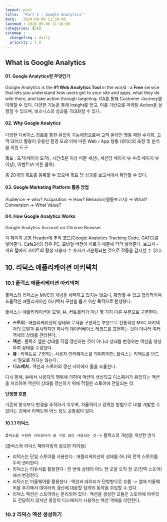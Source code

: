 ```yaml
---
layout: post
title:  "Part 1 : Google Analytics"
date:   2020-09-06 11:38:00 
lastmod : 2020-09-06 11:38:00
categories: [GA]
sitemap :
  changefreq : daily
  priority : 1.0
---
```


## What is Google Analytics
#### 01. Google Analytics란 무엇인가

Google Analytics is the **#1 Web Analytics Tool** in the world : a **Free** service that lets you understand how users get to your site and apps, what they do wile there, and take action through targeting.
GA를 통해 Customer Journey를 이해할 수 있다. 다양한 기능을 통해 Insight를 얻고, 이를 기반으로 마케팅 Action을 실행할 수 있으며, 비즈니스의 성과를 극대화할 수 있다.


#### 02. Why Google Analytics

다양한 디바이스 경로를 통한 유입이 가능해짐으로써 고객 온라인 행동 패턴 수치화, 고객 데이터 활용이 유용한 환경 도래
이에 따른 Web / App 행동 데이터의 측정 및 분석을 위한 도구

목표 : 
도착(페이지 도착), 시간(5분 이상 머문 세션), 세션당 페이지 뷰 수(5 페이지 뷰 이상), 이벤트(A 버튼 클릭)

총 20개의 목표를 등록할 수 있으며 목표 당 성과를 보고서에서 확인할 수 있다.


#### 03. Google Marketing Platform 활용 방법
Audience -> who?
Acquisition -> How?
Behavior(행동보고서) -> What?
Conversion -> What Value?

#### 04. How Google Analytics Works
Google Analytics Account on Chrome Browser


각 페이지 공통 Header에 추적 코드(Google Analytics Tracking Code, GATC)를 넣어준다.
Cafe24의 경우 PC, 모바일 버전이 따로기 때문에 각각 넣어준다.
보고서 - 개요 탭에서 사이트의 활성 사용자 수 숫자가 카운팅되는 것으로 작동을 감지할 수 있다.

<div class="divider"></div>





## 10. 리덕스 애플리케이션 아키텍처

### 10.1 플럭스 애플리케이션 아키텍처
플럭스와 리덕스는 MVC의 개념을 채택하고 있지는 않으나,
확장할 수 있고 합리적이며 효율적인 애플리케이션 아키텍처 구현을 돕기 위한 목적으로 탄생했다.

플럭스는 애플리케이션을 모델, 뷰, 컨트롤러가 아닌 몇 가지 다른 부분으로 구분한다.

+ **스토어** : 애플리케이션의 상태와 로직을 구현하는 부분으로 전통적인 MVC 아키텍처의 모델과 유사하지만 하나의 데이터베이스 레코드를 표현하는 것이 아니라 여러 객체의 상태를 관리한다.
+ **액션** : 플럭스 앱은 상태를 직접 갱신하는 것이 아니라 상태를 변경하는 액션을 생성하여 상태를 수정한다.
+ **뷰** : 리액트로 구현되는 사용자 인터페이스를 의미하지만, 플럭스는 리액트를 반드시 필요로 하지는 않는다.
+ **디스패처** : 액션과 스토어의 갱신 사이에서 둘을 조율한다.

다시 말해, 뷰에서 사용자의 행위에 의하여 액션이 생성되고 디스패처가 유입되는 액션을 처리하여 액션이 상태를 갱신하기 위해 적절한 스토어에 전달되는 것.

__단방향 흐름__

기존의 방식보다 변경을 추적하기 쉬우며, 자율적이고 강력한 방법으로 UI를 개발할 수 있다는 것에서 리액트와 어느 정도 공통점이 있다.

#### 10.1.1 리덕스
`플럭스를 구현한 라이브러리 중 가장 널리 사용되는 것` -> 플럭스의 개념을 개선한 방식

[플럭스와 리덕스 패러다임의 중요한 차이점]
+ 리덕스는 단일 스토어를 사용한다 : 애플리케이션의 상태를 하나의 전역 스토어를 두어 관리한다.
+ 리덕스는 리듀서를 활용한다 : 한 번에 상태의 어느 한 곳을 오직 한 곳(전역 스토어)에서 변경한다.
+ 리덕스는 미들웨어를 활용한다 : 액션과 데이터가 단방향으로 흐름 -> 앱에 미들웨어를 추가해서 데이터의 갱신에 대응할 임의의 동작을 주입할 수 있다.
+ 리덕스 액션은 스토어와는 분리되어 있다 : 액션을 생성한 모듈은 스토어에 아무것도 전달하지 않지만 중앙의 디스패처가 사용하는 액션 객체를 리턴한다.

### 10.2 리덕스 액션 생성하기





<div class="divider"></div>



